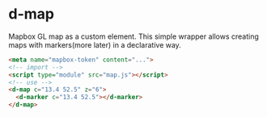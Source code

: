 # d-map

Mapbox GL map as a custom element. This simple wrapper allows creating maps with markers(more later) in a declarative way.

```html
<meta name="mapbox-token" content="...">
<!-- import -->
<script type="module" src="map.js"></script>
<!-- use -->
<d-map c="13.4 52.5" z="6">
  <d-marker c="13.4 52.5"></d-marker>
</d-map>
```
